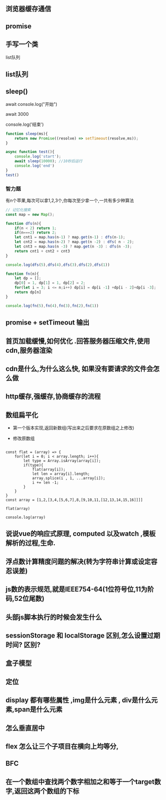 ## 浏览器缓存通信


## promise



## 手写一个类
list队列


## list队列

## sleep()

await
console.log("开始")

await 3000

console.log('结束')

```javascript
function sleep(ms){
    return new Promise((resolve) => setTimeout(resolve,ms));
}

async function test(){
    console.log('start');
    await sleep(10000); //10秒后运行
    console.log('end')
}
test()

```


### 智力题

有n个苹果,每次可以拿1,2,3个,你每次至少拿一个,一共有多少种算法

```javascript
// 记忆化搜索
const map = new Map();

function dfs(n){
    if(n < 2) return 1;
    if(n===2) return 2;
    let cnt1 = map.has(n-1) ? map.get(n-1) : dfs(n-1);
    let cnt2 = map.has(n-2) ? map.get(n -2) : dfs( n - 2);
    let cnt3 = map.has(n -3) ? map.get(n -3) : dfs(n -3);
    return cnt1 + cnt2 + cnt3
}

console.log(dfs(5),dfs(4),dfs(3),dfs(2),dfs(1))

function fn(n){
    let dp = [];
    dp[0] = 1, dp[1] = 1, dp[2] = 2;
    for(let i = 3; i <= n;i++) dp[i] = dp[i -1] +dp[i - 2]+dp[i -3];
    return dp[n]
}

console.log(fn(5),fn(4),fn(3),fn(2),fn(1))

```


## promise + setTimeout 输出


## 首页加载缓慢,如何优化 .回答服务器压缩文件,使用cdn,服务器渲染



## cdn是什么,为什么这么快, 如果没有要请求的文件会怎么做


## http缓存,强缓存,协商缓存的流程


## 数组扁平化

- 第一个版本实现,返回新数组(写出来之后要求在原数组之上修改)

- 修改原数组


```

const flat = (array) => {
    for(let i = 0; i < array.length; i++){
        let type = Array.isArray(array[i]);
        if(type){
            flat(array[i]);
            let len = array[i].length;
            array.splice(i , 1, ...array[i]);
            i += len -1;
        }
    }
}
const array = [1,2,[3,4,[5,6,7],8,[9,10,11,[12,13,14,15,16]]]]

flat(array)

console.log(array)

```

## 说说vue的响应式原理, computed 以及watch ,模板解析的过程,生命.

## 浮点数计算精度问题的解决(转为字符串计算或设定容忍误差)

## js数的表示规范,就是IEEE754-64(1位符号位,11为阶码,52位尾数)

## 头部js脚本执行的时候会发生什么


## sessionStorage 和 localStorage 区别,怎么设置过期时间? 区别?


## 盒子模型

## 定位


## display 都有哪些属性 ,img是什么元素 , div是什么元素,span是什么元素


## 怎么垂直居中


## flex 怎么让三个子项目在横向上均等分,

## BFC


## 在一个数组中查找两个数字相加之和等于一个target数字,返回这两个数组的下标
